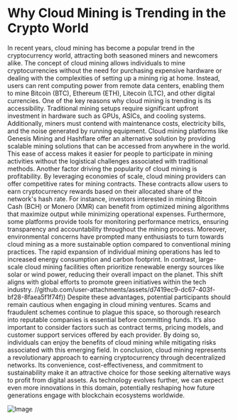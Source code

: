 # Why Cloud Mining is Trending in the Crypto World
In recent years, cloud mining has become a popular trend in the cryptocurrency world, attracting both seasoned miners and newcomers alike. The concept of cloud mining allows individuals to mine cryptocurrencies without the need for purchasing expensive hardware or dealing with the complexities of setting up a mining rig at home. Instead, users can rent computing power from remote data centers, enabling them to mine Bitcoin (BTC), Ethereum (ETH), Litecoin (LTC), and other digital currencies.
One of the key reasons why cloud mining is trending is its accessibility. Traditional mining setups require significant upfront investment in hardware such as GPUs, ASICs, and cooling systems. Additionally, miners must contend with maintenance costs, electricity bills, and the noise generated by running equipment. Cloud mining platforms like Genesis Mining and Hashflare offer an alternative solution by providing scalable mining solutions that can be accessed from anywhere in the world. This ease of access makes it easier for people to participate in mining activities without the logistical challenges associated with traditional methods.
Another factor driving the popularity of cloud mining is profitability. By leveraging economies of scale, cloud mining providers can offer competitive rates for mining contracts. These contracts allow users to earn cryptocurrency rewards based on their allocated share of the network's hash rate. For instance, investors interested in mining Bitcoin Cash (BCH) or Monero (XMR) can benefit from optimized mining algorithms that maximize output while minimizing operational expenses. Furthermore, some platforms provide tools for monitoring performance metrics, ensuring transparency and accountability throughout the mining process.
Moreover, environmental concerns have prompted many enthusiasts to turn towards cloud mining as a more sustainable option compared to conventional mining practices. The rapid expansion of individual mining operations has led to increased energy consumption and carbon footprint. In contrast, large-scale cloud mining facilities often prioritize renewable energy sources like solar or wind power, reducing their overall impact on the planet. This shift aligns with global efforts to promote green initiatives within the tech industry.
 //github.com/user-attachments/assets/d7419ec9-dc67-403f-bf28-8faea5f1f74f))
Despite these advantages, potential participants should remain cautious when engaging in cloud mining ventures. Scams and fraudulent schemes continue to plague this space, so thorough research into reputable companies is essential before committing funds. It’s also important to consider factors such as contract terms, pricing models, and customer support services offered by each provider. By doing so, individuals can enjoy the benefits of cloud mining while mitigating risks associated with this emerging field.
In conclusion, cloud mining represents a revolutionary approach to earning cryptocurrency through decentralized networks. Its convenience, cost-effectiveness, and commitment to sustainability make it an attractive choice for those seeking alternative ways to profit from digital assets. As technology evolves further, we can expect even more innovations in this domain, potentially reshaping how future generations engage with blockchain ecosystems worldwide.


![Image](https://github.com/user-attachments/assets/d7419ec9-dc67-403f-bf28-8faea5f1f74f)